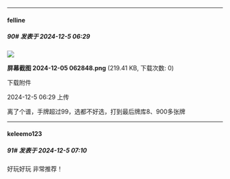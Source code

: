 ﻿
*****

####  felline  
##### 90#       发表于 2024-12-5 06:29

<img src="https://img.saraba1st.com/forum/202412/05/062909zrfdz7ik7jijk7xx.png" referrerpolicy="no-referrer">

<strong>屏幕截图 2024-12-05 062848.png</strong> (219.41 KB, 下载次数: 0)

下载附件

2024-12-5 06:29 上传

离了个谱，手牌超过99，选都不好选，打到最后牌库8、900多张牌


*****

####  keleemo123  
##### 91#       发表于 2024-12-5 07:10

好玩好玩 非常推荐！

